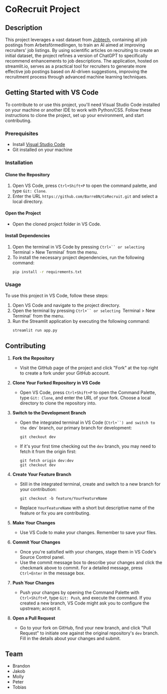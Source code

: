 # CoRecruit Project

## Description
This project leverages a vast dataset from [Jobtech](https://www.jobtechdev.se/en), containing all job postings from Arbetsförmedlingen, to train an AI aimed at improving recruiters' job listings. By using scientific articles on recruiting to create an initial dataset, the project refines a version of ChatGPT to specifically recommend enhancements to job descriptions. The application, hosted on streamlit.io, serves as a practical tool for recruiters to generate more effective job postings based on AI-driven suggestions, improving the recruitment process through advanced machine learning techniques.

## Getting Started with VS Code

To contribute to or use this project, you'll need Visual Studio Code installed on your machine or another IDE to work with Python/CSS. Follow these instructions to clone the project, set up your environment, and start contributing.

### Prerequisites
- Install [Visual Studio Code](https://code.visualstudio.com/)
- Git installed on your machine

### Installation

#### Clone the Repository
1. Open VS Code, press `Ctrl+Shift+P` to open the command palette, and type `Git: Clone`.
2. Enter the URL `https://github.com/BarreBN/CoRecruit.git` and select a local directory.

#### Open the Project
- Open the cloned project folder in VS Code.

#### Install Dependencies
1. Open the terminal in VS Code by pressing `Ctrl+`` or selecting `Terminal > New Terminal` from the menu.
2. To install the necessary project dependencies, run the following command:
   ```bash
   pip install -r requirements.txt

### Usage
To use this project in VS Code, follow these steps:
1. Open VS Code and navigate to the project directory.
2. Open the terminal by pressing `Ctrl+`` or selecting `Terminal > New Terminal` from the menu.
3. Run the Streamlit application by executing the following command:
   ```bash
   streamlit run app.py

## Contributing
1. **Fork the Repository**
   - Visit the GitHub page of the project and click "Fork" at the top right to create a fork under your GitHub account.
2. **Clone Your Forked Repository in VS Code**
   - Open VS Code, press `Ctrl+Shift+P` to open the Command Palette, type `Git: Clone`, and enter the URL of your fork. Choose a local directory to clone the repository into.
3. **Switch to the Development Branch**
   - Open the integrated terminal in VS Code (`Ctrl+``) and switch to the `dev` branch, our primary branch for development:
     ```
     git checkout dev
     ```
   - If it's your first time checking out the `dev` branch, you may need to fetch it from the origin first:
     ```
     git fetch origin dev:dev
     git checkout dev
     ```
4. **Create Your Feature Branch**
   - Still in the integrated terminal, create and switch to a new branch for your contribution:
     ```
     git checkout -b feature/YourFeatureName
     ```
   - Replace `YourFeatureName` with a short but descriptive name of the feature or fix you are contributing.

5. **Make Your Changes**
   - Use VS Code to make your changes. Remember to save your files.

6. **Commit Your Changes**
   - Once you're satisfied with your changes, stage them in VS Code's Source Control panel.
   - Use the commit message box to describe your changes and click the checkmark above to commit. For a detailed message, press `Ctrl+Enter` in the message box.

7. **Push Your Changes**
   - Push your changes by opening the Command Palette with `Ctrl+Shift+P`, type `Git: Push`, and execute the command. If you created a new branch, VS Code might ask you to configure the upstream; accept it.

8. **Open a Pull Request**
   - Go to your fork on GitHub, find your new branch, and click "Pull Request" to initiate one against the original repository's `dev` branch. Fill in the details about your changes and submit.

## Team
- Brandon
- Jakob
- Molly
- Peter
- Tobias
